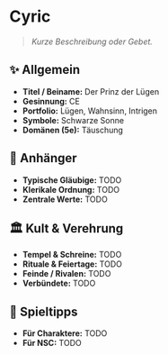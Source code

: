 # Cyric

> *Kurze Beschreibung oder Gebet.*

## ✨ Allgemein
- **Titel / Beiname:** Der Prinz der Lügen
- **Gesinnung:** CE
- **Portfolio:** Lügen, Wahnsinn, Intrigen
- **Symbole:** Schwarze Sonne
- **Domänen (5e):** Täuschung

## 🙏 Anhänger
- **Typische Gläubige:** TODO
- **Klerikale Ordnung:** TODO
- **Zentrale Werte:** TODO

## 🏛️ Kult & Verehrung
- **Tempel & Schreine:** TODO
- **Rituale & Feiertage:** TODO
- **Feinde / Rivalen:** TODO
- **Verbündete:** TODO

## 📖 Spieltipps
- **Für Charaktere:** TODO
- **Für NSC:** TODO
